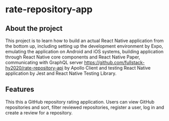 # rate-repository-app

## About the project
This project is to learn how to build an actual React Native application from the bottom up, including setting up the development environment by Expo, emulating the application on Android and iOS systems, building application through React Native core components and React Native Paper, communicating with GraphQL server https://github.com/fullstack-hy2020/rate-repository-api by Apollo Client and testing React Native application by Jest and React Native Testing Library.

## Features
This this a GitHub repository rating application. Users can view GitHub repositories and sort, filter reviewed repositories, register a user, log in and create a review for a repository.


